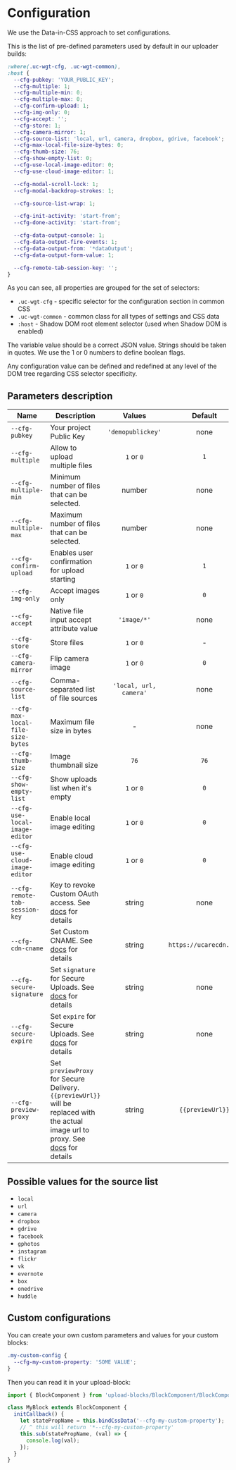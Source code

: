 # Configuration

We use the Data-in-CSS approach to set configurations.

This is the list of pre-defined parameters used by default in our uploader builds:

```css
:where(.uc-wgt-cfg, .uc-wgt-common),
:host {
  --cfg-pubkey: 'YOUR_PUBLIC_KEY';
  --cfg-multiple: 1;
  --cfg-multiple-min: 0;
  --cfg-multiple-max: 0;
  --cfg-confirm-upload: 1;
  --cfg-img-only: 0;
  --cfg-accept: '';
  --cfg-store: 1;
  --cfg-camera-mirror: 1;
  --cfg-source-list: 'local, url, camera, dropbox, gdrive, facebook';
  --cfg-max-local-file-size-bytes: 0;
  --cfg-thumb-size: 76;
  --cfg-show-empty-list: 0;
  --cfg-use-local-image-editor: 0;
  --cfg-use-cloud-image-editor: 1;

  --cfg-modal-scroll-lock: 1;
  --cfg-modal-backdrop-strokes: 1;

  --cfg-source-list-wrap: 1;

  --cfg-init-activity: 'start-from';
  --cfg-done-activity: 'start-from';

  --cfg-data-output-console: 1;
  --cfg-data-output-fire-events: 1;
  --cfg-data-output-from: '*dataOutput';
  --cfg-data-output-form-value: 1;

  --cfg-remote-tab-session-key: '';
}
```

As you can see, all properties are grouped for the set of selectors:

- `.uc-wgt-cfg` - specific selector for the configuration section in common CSS
- `.uc-wgt-common` - common class for all types of settings and CSS data
- `:host` - Shadow DOM root element selector (used when Shadow DOM is enabled)

The variable value should be a correct JSON value. Strings should be taken in quotes. We use the 1 or 0 numbers to define boolean flags.

Any configuration value can be defined and redefined at any level of the DOM tree regarding CSS selector specificity.

## Parameters description

| Name                              | Description                                                                                                                                                                                               |         Values         |        Default         |
| --------------------------------- | --------------------------------------------------------------------------------------------------------------------------------------------------------------------------------------------------------- | :--------------------: | :--------------------: |
| `--cfg-pubkey`                    | Your project Public Key                                                                                                                                                                                   |   `'demopublickey'`    |          none          |
| `--cfg-multiple`                  | Allow to upload multiple files                                                                                                                                                                            |       `1` or `0`       |          `1`           |
| `--cfg-multiple-min`              | Minimum number of files that can be selected.                                                                                                                                                             |         number         |          none          |
| `--cfg-multiple-max`              | Maximum number of files that can be selected.                                                                                                                                                             |         number         |          none          |
| `--cfg-confirm-upload`            | Enables user confirmation for upload starting                                                                                                                                                             |       `1` or `0`       |          `1`           |
| `--cfg-img-only`                  | Accept images only                                                                                                                                                                                        |       `1` or `0`       |          `0`           |
| `--cfg-accept`                    | Native file input accept attribute value                                                                                                                                                                  |      `'image/*'`       |          none          |
| `--cfg-store`                     | Store files                                                                                                                                                                                               |       `1` or `0`       |           -            |
| `--cfg-camera-mirror`             | Flip camera image                                                                                                                                                                                         |       `1` or `0`       |          `0`           |
| `--cfg-source-list`               | Comma-separated list of file sources                                                                                                                                                                      | `'local, url, camera'` |          none          |
| `--cfg-max-local-file-size-bytes` | Maximum file size in bytes                                                                                                                                                                                |           -            |          none          |
| `--cfg-thumb-size`                | Image thumbnail size                                                                                                                                                                                      |          `76`          |          `76`          |
| `--cfg-show-empty-list`           | Show uploads list when it's empty                                                                                                                                                                         |       `1` or `0`       |          `0`           |
| `--cfg-use-local-image-editor`    | Enable local image editing                                                                                                                                                                                |       `1` or `0`       |          `0`           |
| `--cfg-use-cloud-image-editor`    | Enable cloud image editing                                                                                                                                                                                |       `1` or `0`       |          `0`           |
| `--cfg-remote-tab-session-key`    | Key to revoke Custom OAuth access. See [docs](https://uploadcare.com/docs/start/settings/#project-settings-advanced-oauth) for details                                                                    |         string         |          none          |
| `--cfg-cdn-cname`                 | Set Custom CNAME. See [docs](https://uploadcare.com/docs/delivery/cdn/#custom-cdn-cname) for details                                                                                                      |         string         | `https://ucarecdn.com` |
| `--cfg-secure-signature`          | Set `signature` for Secure Uploads. See [docs](https://uploadcare.com/docs/security/secure-uploads/#expire-explained) for details                                                                         |         string         |          none          |
| `--cfg-secure-expire`             | Set `expire` for Secure Uploads. See [docs](https://uploadcare.com/docs/security/secure-uploads/#expire-explained) for details                                                                            |         string         |          none          |
| `--cfg-preview-proxy`             | Set `previewProxy` for Secure Delivery. `{{previewUrl}}` will be replaced with the actual image url to proxy. See [docs](https://uploadcare.com/docs/security/secure-delivery/#preview-proxy) for details |         string         |    `{{previewUrl}}`    |

## Possible values for the source list

- `local`
- `url`
- `camera`
- `dropbox `
- `gdrive`
- `facebook`
- `gphotos`
- `instagram`
- `flickr`
- `vk`
- `evernote`
- `box`
- `onedrive`
- `huddle`

## Custom configurations

You can create your own custom parameters and values for your custom blocks:

```css
.my-custom-config {
  --cfg-my-custom-property: 'SOME VALUE';
}
```

Then you can read it in your upload-block:

```javascript
import { BlockComponent } from 'upload-blocks/BlockComponent/BlockComponent.js';

class MyBlock extends BlockComponent {
  initCallback() {
    let statePropName = this.bindCssData('--cfg-my-custom-property');
    // ^ this will return '*--cfg-my-custom-property'
    this.sub(statePropName, (val) => {
      console.log(val);
    });
  }
}
```
